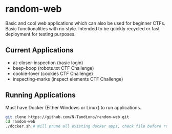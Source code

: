 # random-web

Basic and cool web applications which can also be used for beginner CTFs. Basic functionalities with no style. Intended to be quickly recycled or fast deployment for testing purposes.

## Current Applications
- at-closer-inspection (basic login)
- beep-boop (robots.txt CTF Challenge)
- cookie-lover (cookies CTF Challenge)
- inspecting-marks (inspect elements CTF Challenge)

## Running Applications

Must have Docker (Either Windows or Linux) to run applications.

```bash
git clone https://github.com/N-Tandiono/random-web.git
cd random-web
./docker.sh # Will prune all existing docker apps, check file before running
```
